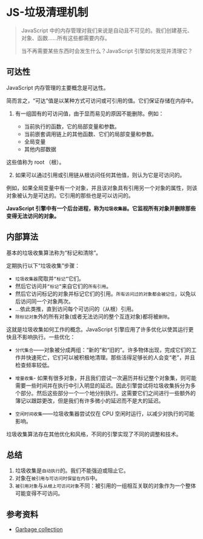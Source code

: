 # JS-垃圾清理机制

> JavaScript 中的内存管理对我们来说是自动且不可见的。我们创建基元、对象、函数……所有这些都需要内存。
>
> 当不再需要某些东西时会发生什么？JavaScript 引擎如何发现并清理它？

## 可达性

JavaScript 内存管理的主要概念是可达性。

简而言之，“可达”值是以某种方式可访问或可引用的值。它们保证存储在内存中。

1. 有一组固有的可访问值，由于显而易见的原因不能删除。例如：

    - 当前执行的函数，它的局部变量和参数。
    - 当前嵌套调用链上的其他函数、它们的局部变量和参数。
    - 全局变量
    - 其他内部数据

这些值称为 root （根）。

2. 如果可以通过引用或引用链从根访问任何其他值，则认为它是可访问的。

例如，如果全局变量中有一个对象，并且该对象具有引用另一个对象的属性，则该对象被认为是可达的。它引用的那些也是可以访问的。

**JavaScript 引擎中有一个后台进程，称为`垃圾收集器`。它监视所有对象并删除那些变得无法访问的对象。**

## 内部算法

基本的垃圾收集算法称为“标记和清除”。

定期执行以下“垃圾收集”步骤：

-   `垃圾收集器`爬取并`“标记”`它们。
-   然后它访问并`“标记”`来自它们的`所有引用`。
-   然后它访问标记的对象并标记它们的引用。`所有访问过的对象都会被记住`，以免以后访问同一个对象两次。
-   ...依此类推，直到访问每个可访问的（从根）引用。
-   `除标记对象`外的所有对象(或者无法访问的整个互连对象)都将被`删除`。

这就是垃圾收集如何工作的概念。JavaScript 引擎应用了许多优化以使其运行更快且不影响执行。一些优化：

-   `分代集合`——对象被分成两组：“新的”和“旧的”。许多物体出现，完成它们的工作并快速死亡，它们可以被积极地清理。那些活得足够长的人会变“老”，并且检查频率较低。

-   `增量收集`- 如果有很多对象，并且我们尝试一次遍历并标记整个对象集，则可能需要一些时间并在执行中引入明显的延迟。因此引擎尝试将垃圾收集拆分为多个部分。然后这些部分一个一个地分别执行。这需要它们之间进行一些额外的簿记以跟踪更改，但是我们有许多微小的延迟而不是大的延迟。

-   `空闲时间收集`——垃圾收集器尝试仅在 CPU 空闲时运行，以减少对执行的可能影响。

垃圾收集算法存在其他优化和风格，不同的引擎实现了不同的调整和技术。

## 总结

1. 垃圾收集是`自动执行`的。我们不能强迫或阻止它。
2. 对象在`被引用与可访问时保留在内存`中。
3. `被引用对象`与`从根上可访问对象`不同：被引用的一组相互关联的对象作为一个整体可能变得不可访问。

## 参考资料

-   [Garbage collection](https://javascript.info/garbage-collection)
